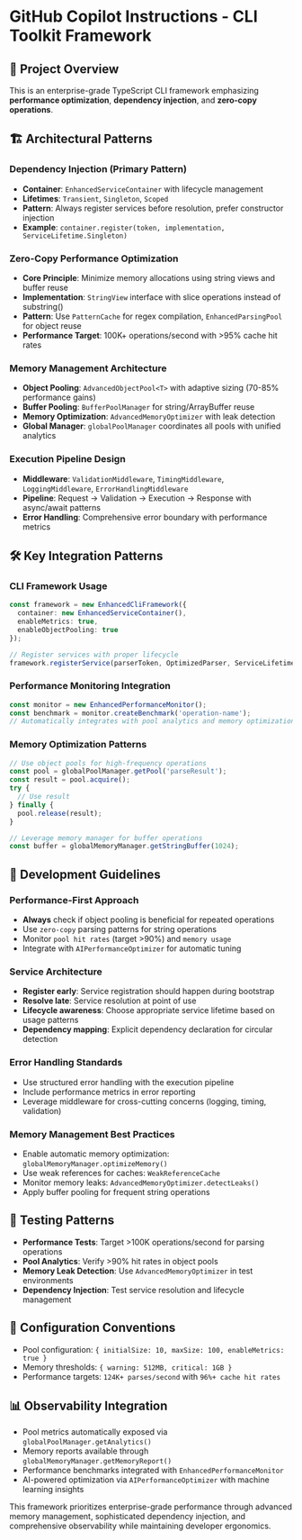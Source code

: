 # GitHub Copilot Instructions - CLI Toolkit Framework

## 🚀 Project Overview
This is an enterprise-grade TypeScript CLI framework emphasizing **performance optimization**, **dependency injection**, and **zero-copy operations**.

## 🏗️ Architectural Patterns

### Dependency Injection (Primary Pattern)
- **Container**: `EnhancedServiceContainer` with lifecycle management
- **Lifetimes**: `Transient`, `Singleton`, `Scoped` 
- **Pattern**: Always register services before resolution, prefer constructor injection
- **Example**: `container.register(token, implementation, ServiceLifetime.Singleton)`

### Zero-Copy Performance Optimization
- **Core Principle**: Minimize memory allocations using string views and buffer reuse
- **Implementation**: `StringView` interface with slice operations instead of substring()
- **Pattern**: Use `PatternCache` for regex compilation, `EnhancedParsingPool` for object reuse
- **Performance Target**: 100K+ operations/second with >95% cache hit rates

### Memory Management Architecture
- **Object Pooling**: `AdvancedObjectPool<T>` with adaptive sizing (70-85% performance gains)
- **Buffer Pooling**: `BufferPoolManager` for string/ArrayBuffer reuse
- **Memory Optimization**: `AdvancedMemoryOptimizer` with leak detection
- **Global Manager**: `globalPoolManager` coordinates all pools with unified analytics

### Execution Pipeline Design
- **Middleware**: `ValidationMiddleware`, `TimingMiddleware`, `LoggingMiddleware`, `ErrorHandlingMiddleware`
- **Pipeline**: Request → Validation → Execution → Response with async/await patterns
- **Error Handling**: Comprehensive error boundary with performance metrics

## 🛠️ Key Integration Patterns

### CLI Framework Usage
```typescript
const framework = new EnhancedCliFramework({
  container: new EnhancedServiceContainer(),
  enableMetrics: true,
  enableObjectPooling: true
});

// Register services with proper lifecycle
framework.registerService(parserToken, OptimizedParser, ServiceLifetime.Singleton);
```

### Performance Monitoring Integration
```typescript
const monitor = new EnhancedPerformanceMonitor();
const benchmark = monitor.createBenchmark('operation-name');
// Automatically integrates with pool analytics and memory optimization
```

### Memory Optimization Patterns
```typescript
// Use object pools for high-frequency operations
const pool = globalPoolManager.getPool('parseResult');
const result = pool.acquire();
try {
  // Use result
} finally {
  pool.release(result);
}

// Leverage memory manager for buffer operations
const buffer = globalMemoryManager.getStringBuffer(1024);
```

## 🎯 Development Guidelines

### Performance-First Approach
- **Always** check if object pooling is beneficial for repeated operations
- Use `zero-copy` parsing patterns for string operations
- Monitor `pool hit rates` (target >90%) and `memory usage`
- Integrate with `AIPerformanceOptimizer` for automatic tuning

### Service Architecture
- **Register early**: Service registration should happen during bootstrap
- **Resolve late**: Service resolution at point of use
- **Lifecycle awareness**: Choose appropriate service lifetime based on usage patterns
- **Dependency mapping**: Explicit dependency declaration for circular detection

### Error Handling Standards
- Use structured error handling with the execution pipeline
- Include performance metrics in error reporting
- Leverage middleware for cross-cutting concerns (logging, timing, validation)

### Memory Management Best Practices
- Enable automatic memory optimization: `globalMemoryManager.optimizeMemory()`
- Use weak references for caches: `WeakReferenceCache`
- Monitor memory leaks: `AdvancedMemoryOptimizer.detectLeaks()`
- Apply buffer pooling for frequent string operations

## 🧪 Testing Patterns
- **Performance Tests**: Target >100K operations/second for parsing operations
- **Pool Analytics**: Verify >90% hit rates in object pools
- **Memory Leak Detection**: Use `AdvancedMemoryOptimizer` in test environments
- **Dependency Injection**: Test service resolution and lifecycle management

## 🔧 Configuration Conventions
- Pool configuration: `{ initialSize: 10, maxSize: 100, enableMetrics: true }`
- Memory thresholds: `{ warning: 512MB, critical: 1GB }`
- Performance targets: `124K+ parses/second` with `96%+ cache hit rates`

## 📊 Observability Integration
- Pool metrics automatically exposed via `globalPoolManager.getAnalytics()`
- Memory reports available through `globalMemoryManager.getMemoryReport()`
- Performance benchmarks integrated with `EnhancedPerformanceMonitor`
- AI-powered optimization via `AIPerformanceOptimizer` with machine learning insights

This framework prioritizes enterprise-grade performance through advanced memory management, sophisticated dependency injection, and comprehensive observability while maintaining developer ergonomics.
